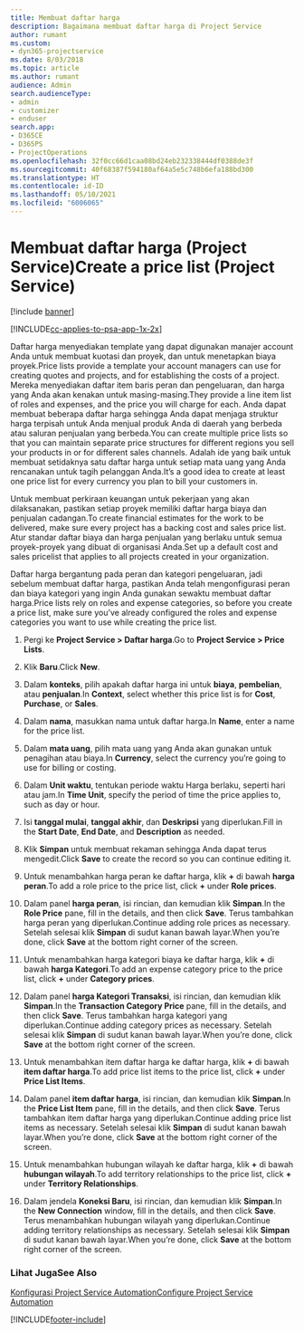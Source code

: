 ```yaml
---
title: Membuat daftar harga
description: Bagaimana membuat daftar harga di Project Service
author: rumant
ms.custom:
- dyn365-projectservice
ms.date: 8/03/2018
ms.topic: article
ms.author: rumant
audience: Admin
search.audienceType:
- admin
- customizer
- enduser
search.app:
- D365CE
- D365PS
- ProjectOperations
ms.openlocfilehash: 32f0cc66d1caa08bd24eb232338444df0388de3f
ms.sourcegitcommit: 40f68387f594180af64a5e5c748b6efa188bd300
ms.translationtype: HT
ms.contentlocale: id-ID
ms.lasthandoff: 05/10/2021
ms.locfileid: "6006065"
---
```

# <a name="create-a-price-list-project-service"></a><span data-ttu-id="8477e-103">Membuat daftar harga (Project Service)</span><span class="sxs-lookup"><span data-stu-id="8477e-103">Create a price list (Project Service)</span></span>

[!include [banner](../includes/psa-now-project-operations.md)]

[!INCLUDE[cc-applies-to-psa-app-1x-2x](../includes/cc-applies-to-psa-app-1x-2x.md)]

<span data-ttu-id="8477e-104">Daftar harga menyediakan template yang dapat digunakan manajer account Anda untuk membuat kuotasi dan proyek, dan untuk menetapkan biaya proyek.</span><span class="sxs-lookup"><span data-stu-id="8477e-104">Price lists provide a template your account managers can use for creating quotes and projects, and for establishing the costs of a project.</span></span> <span data-ttu-id="8477e-105">Mereka menyediakan daftar item baris peran dan pengeluaran, dan harga yang Anda akan kenakan untuk masing-masing.</span><span class="sxs-lookup"><span data-stu-id="8477e-105">They provide a line item list of roles and expenses, and the price you will charge for each.</span></span> <span data-ttu-id="8477e-106">Anda dapat membuat beberapa daftar harga sehingga Anda dapat menjaga struktur harga terpisah untuk Anda menjual produk Anda di daerah yang berbeda atau saluran penjualan yang berbeda.</span><span class="sxs-lookup"><span data-stu-id="8477e-106">You can create multiple price lists so that you can maintain separate price structures for different regions you sell your products in or for different sales channels.</span></span> <span data-ttu-id="8477e-107">Adalah ide yang baik untuk membuat setidaknya satu daftar harga untuk setiap mata uang yang Anda rencanakan untuk tagih pelanggan Anda.</span><span class="sxs-lookup"><span data-stu-id="8477e-107">It’s a good idea to create at least one price list for every currency you plan to bill your customers in.</span></span>  
  
<span data-ttu-id="8477e-108">Untuk membuat perkiraan keuangan untuk pekerjaan yang akan dilaksanakan, pastikan setiap proyek memiliki daftar harga biaya dan penjualan cadangan.</span><span class="sxs-lookup"><span data-stu-id="8477e-108">To create financial estimates for the work to be delivered, make sure every project has a backing cost and sales price list.</span></span> <span data-ttu-id="8477e-109">Atur standar daftar biaya dan harga penjualan yang berlaku untuk semua proyek-proyek yang dibuat di organisasi Anda.</span><span class="sxs-lookup"><span data-stu-id="8477e-109">Set up a default cost and sales pricelist that applies to all projects created in your organization.</span></span>  
  
<span data-ttu-id="8477e-110">Daftar harga bergantung pada peran dan kategori pengeluaran, jadi sebelum membuat daftar harga, pastikan Anda telah mengonfigurasi peran dan biaya kategori yang ingin Anda gunakan sewaktu membuat daftar harga.</span><span class="sxs-lookup"><span data-stu-id="8477e-110">Price lists rely on roles and expense categories, so before you create a price list, make sure you’ve already configured the roles and expense categories you want to use while creating the price list.</span></span>  
  
1.  <span data-ttu-id="8477e-111">Pergi ke **Project Service > Daftar harga**.</span><span class="sxs-lookup"><span data-stu-id="8477e-111">Go to **Project Service > Price Lists**.</span></span>  
  
2.  <span data-ttu-id="8477e-112">Klik **Baru**.</span><span class="sxs-lookup"><span data-stu-id="8477e-112">Click **New**.</span></span>  
  
3.  <span data-ttu-id="8477e-113">Dalam **konteks**, pilih apakah daftar harga ini untuk **biaya**, **pembelian**, atau **penjualan**.</span><span class="sxs-lookup"><span data-stu-id="8477e-113">In **Context**, select whether this price list is for **Cost**, **Purchase**, or **Sales**.</span></span>  
  
4.  <span data-ttu-id="8477e-114">Dalam **nama**, masukkan nama untuk daftar harga.</span><span class="sxs-lookup"><span data-stu-id="8477e-114">In **Name**, enter a name for the price list.</span></span>  
  
5.  <span data-ttu-id="8477e-115">Dalam **mata uang**, pilih mata uang yang Anda akan gunakan untuk penagihan atau biaya.</span><span class="sxs-lookup"><span data-stu-id="8477e-115">In **Currency**, select the currency you’re going to use for billing or costing.</span></span>  
  
6.  <span data-ttu-id="8477e-116">Dalam **Unit waktu**, tentukan periode waktu Harga berlaku, seperti hari atau jam.</span><span class="sxs-lookup"><span data-stu-id="8477e-116">In **Time Unit**, specify the period of time the price applies to, such as day or hour.</span></span>  
  
7.  <span data-ttu-id="8477e-117">Isi **tanggal mulai**, **tanggal akhir**, dan **Deskripsi** yang diperlukan.</span><span class="sxs-lookup"><span data-stu-id="8477e-117">Fill in the **Start Date**, **End Date**, and **Description** as needed.</span></span>  
  
8.  <span data-ttu-id="8477e-118">Klik **Simpan** untuk membuat rekaman sehingga Anda dapat terus mengedit.</span><span class="sxs-lookup"><span data-stu-id="8477e-118">Click **Save** to create the record so you can continue editing it.</span></span>  
  
9. <span data-ttu-id="8477e-119">Untuk menambahkan harga peran ke daftar harga, klik **+** di bawah **harga peran**.</span><span class="sxs-lookup"><span data-stu-id="8477e-119">To add a role price to the price list, click **+** under **Role prices**.</span></span>  
  
10. <span data-ttu-id="8477e-120">Dalam panel **harga peran**, isi rincian, dan kemudian klik **Simpan**.</span><span class="sxs-lookup"><span data-stu-id="8477e-120">In the **Role Price** pane, fill in the details, and then click **Save**.</span></span> <span data-ttu-id="8477e-121">Terus tambahkan harga peran yang diperlukan.</span><span class="sxs-lookup"><span data-stu-id="8477e-121">Continue adding role prices as necessary.</span></span> <span data-ttu-id="8477e-122">Setelah selesai klik **Simpan** di sudut kanan bawah layar.</span><span class="sxs-lookup"><span data-stu-id="8477e-122">When you’re done, click **Save** at the bottom right corner of the screen.</span></span>  
  
11. <span data-ttu-id="8477e-123">Untuk menambahkan harga kategori biaya ke daftar harga, klik **+** di bawah **harga Kategori**.</span><span class="sxs-lookup"><span data-stu-id="8477e-123">To add an expense category price to the price list, click **+** under **Category prices**.</span></span>  
  
12. <span data-ttu-id="8477e-124">Dalam panel **harga Kategori Transaksi**, isi rincian, dan kemudian klik **Simpan**.</span><span class="sxs-lookup"><span data-stu-id="8477e-124">In the **Transaction Category Price** pane, fill in the details, and then click **Save**.</span></span> <span data-ttu-id="8477e-125">Terus tambahkan harga kategori yang diperlukan.</span><span class="sxs-lookup"><span data-stu-id="8477e-125">Continue adding category prices as necessary.</span></span> <span data-ttu-id="8477e-126">Setelah selesai klik **Simpan** di sudut kanan bawah layar.</span><span class="sxs-lookup"><span data-stu-id="8477e-126">When you’re done, click **Save** at the bottom right corner of the screen.</span></span>  
  
13. <span data-ttu-id="8477e-127">Untuk menambahkan item daftar harga ke daftar harga, klik **+** di bawah **item daftar harga**.</span><span class="sxs-lookup"><span data-stu-id="8477e-127">To add price list items to the price list, click **+** under **Price List Items**.</span></span>  
  
14. <span data-ttu-id="8477e-128">Dalam panel **item daftar harga**, isi rincian, dan kemudian klik **Simpan**.</span><span class="sxs-lookup"><span data-stu-id="8477e-128">In the **Price List Item** pane, fill in the details, and then click **Save**.</span></span> <span data-ttu-id="8477e-129">Terus tambahkan item daftar harga yang diperlukan.</span><span class="sxs-lookup"><span data-stu-id="8477e-129">Continue adding price list items as necessary.</span></span> <span data-ttu-id="8477e-130">Setelah selesai klik **Simpan** di sudut kanan bawah layar.</span><span class="sxs-lookup"><span data-stu-id="8477e-130">When you’re done, click **Save** at the bottom right corner of the screen.</span></span>  
  
15. <span data-ttu-id="8477e-131">Untuk menambahkan hubungan wilayah ke daftar harga, klik **+** di bawah **hubungan wilayah**.</span><span class="sxs-lookup"><span data-stu-id="8477e-131">To add territory relationships to the price list, click **+** under **Territory Relationships**.</span></span>  
  
16. <span data-ttu-id="8477e-132">Dalam jendela **Koneksi Baru**, isi rincian, dan kemudian klik **Simpan**.</span><span class="sxs-lookup"><span data-stu-id="8477e-132">In the **New Connection** window, fill in the details, and then click **Save**.</span></span> <span data-ttu-id="8477e-133">Terus menambahkan hubungan wilayah yang diperlukan.</span><span class="sxs-lookup"><span data-stu-id="8477e-133">Continue adding territory relationships as necessary.</span></span> <span data-ttu-id="8477e-134">Setelah selesai klik **Simpan** di sudut kanan bawah layar.</span><span class="sxs-lookup"><span data-stu-id="8477e-134">When you’re done, click **Save** at the bottom right corner of the screen.</span></span>  
  
### <a name="see-also"></a><span data-ttu-id="8477e-135">Lihat Juga</span><span class="sxs-lookup"><span data-stu-id="8477e-135">See Also</span></span>  
 [<span data-ttu-id="8477e-136">Konfigurasi Project Service Automation</span><span class="sxs-lookup"><span data-stu-id="8477e-136">Configure Project Service Automation</span></span>](../psa/configure.md)


[!INCLUDE[footer-include](../includes/footer-banner.md)]